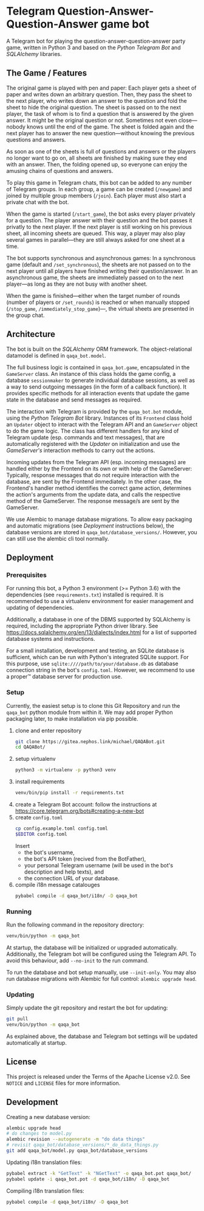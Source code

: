 
# Telegram Question-Answer-Question-Answer game bot

A Telegram bot for playing the question-answer-question-answer party game, written in Python 3 and based on the *Python Telegram Bot* and *SQLAlchemy* libraries.

## The Game / Features

The original game is played with pen and paper:
Each player gets a sheet of paper and writes down an arbitrary question.
Then, they pass the sheet to the next player, who writes down an answer to the question and fold the sheet to hide the original question.
The sheet is passed on to the next player, the task of whom is to find a question that is answered by the given answer.
It might be the original question or not.
Sometimes not even close—nobody knows until the end of the game.
The sheet is folded again and the next player has to answer the new question—without knowing the previous questions and answers.

As soon as one of the sheets is full of questions and answers or the players no longer want to go on, all sheets are finished by making sure they end with an answer.
Then, the folding opened up, so everyone can enjoy the amusing chains of questions and answers.

To play this game in Telegram chats, this bot can be added to any number of Telegram groups.
In each group, a game can be created (`/newgame`) and joined by multiple group members (`/join`).
Each player must also start a private chat with the bot.

When the game is started (`/start_game`), the bot asks every player privately for a question.
The player answer with their question and the bot passes it privatly to the next player.
If the next player is still working on his previous sheet, all incoming sheets are queued.
This way, a player may also play several games in parallel—they are still always asked for one sheet at a time.

The bot supports synchronous and asynchronous games:
In a synchronous game (default and `/set_synchronous`), the sheets are not passed on to the next player until all players have finished writing their question/answer.
In an asynchronous game, the sheets are immediately passed on to the next player—as long as they are not busy with another sheet.

When the game is finished—either when the target number of rounds (number of players or `/set_rounds`) is reached or when manually stopped (`/stop_game`, `/immediately_stop_game`)—, the virtual sheets are presented in the group chat.

## Architecture

The bot is built on the *SQLAlchemy* ORM framework.
The object-relational datamodel is defined in `qaqa_bot.model`.

The full business logic is contained in `qaqa_bot.game`, encapsulated in the `GameServer` class.
An instance of this class holds the game config, a database `sessionmaker` to generate individual database sessions, as well as a way to send outgoing messages (in the form of a callback function).
It provides specific methods for all interaction events that update the game state in the database and send messages as required.

The interaction with Telegram is provided by the `quqa_bot.bot` module, using the *Python Telegram Bot* library.
Instances of its `Frontend` class hold an `Updater` object to interact with the Telegram API and an `GameServer` object to do the game logic.
The class has different handlers for any kind of Telegram update (esp. commands and text messages), that are automatically registered with the *Updater* on initialization and use the *GameServer's* interaction methods to carry out the actions.

Incoming updates from the Telegram API (esp. incoming messages) are handled either by the Frontend on its own or with help of the GameServer: Typically, response messages that do not require interaction with the database, are sent by the Frontend immediately. In the other case, the Frontend's handler method identifies the correct game action, determines the action's arguments from the update data, and calls the respective method of the GameServer. The response message/s are sent by the GameServer.

We use Alembic to manage database migrations.
To allow easy packaging and automatic migrations (see *Deployment* instructions below), the database versions are stored in `qaqa_bot/database_versions/`.
However, you can still use the alembic cli tool normally. 


## Deployment

### Prerequisites

For running this bot, a Python 3 environment (>= Python 3.6) with the dependencies (see `requirements.txt`) installed is required.
It is recommended to use a virtualenv environment for easier management and updating of dependencies. 

Additionally, a database in one of the DBMS supported by SQLAlchemy is required, including the appropriate Python driver library. 
See https://docs.sqlalchemy.org/en/13/dialects/index.html for a list of supported database systems and instructions.
 
For a small installation, development and testing, an SQLite database is sufficient, which can be run with Python's integrated SQLite support.
For this purpose, use `sqlite:////path/to/your/database.db` as database connection string in the bot's `config.toml`.
However, we recommend to use a proper™ database server for production use.


### Setup

Currently, the easiest setup is to clone this Git Repository and run the `qaqa_bot` python module from within it.
We may add proper Python packaging later, to make installation via pip possible. 

1. clone and enter repository
   ```bash
   git clone https://gitea.nephos.link/michael/QAQABot.git
   cd QAQABot/
   ```
2. setup virtualenv
   ```bash
   python3 -m virtualenv -p python3 venv
   ```
3. install requirements
   ```bash
   venv/bin/pip install -r requirements.txt
   ```
4. create a Telegram Bot account: follow the instructions at https://core.telegram.org/bots#creating-a-new-bot
5. create `config.toml`
   ```bash
   cp config.example.toml config.toml
   $EDITOR config.toml
   ```
   Insert
   * the bot's username,
   * the bot's API token (recived from the BotFather),
   * your personal Telegram username (will be used in the bot's description and help texts), and
   * the connection URL of your database.
6. compile i18n message catalouges
   ```bash
   pybabel compile -d qaqa_bot/i18n/ -D qaqa_bot
   ```

### Running

Run the following command in the repository directory: 
```bash
venv/bin/python -m qaqa_bot
```

At startup, the database will be initialized or upgraded automatically.
Additionally, the Telegram bot will be configured using the Telegram API.
To avoid this behaviour, add `--no-init` to the run command.

To run the database and bot setup manually, use `--init-only`.
You may also run database migrations with Alembic for full control: `alembic upgrade head`.


### Updating

Simply update the git repository and restart the bot for updating:
```bash
git pull
venv/bin/python -m qaqa_bot
```
As explained above, the database and Telegram bot settings will be updated automatically at startup.


## License

This project is released under the Terms of the Apache License v2.0. See `NOTICE` and `LICENSE` files for more
information.


## Development

Creating a new database version:
```bash
alembic upgrade head
# do changes to model.py
alembic revision --autogenerate -m "do data things"
# revisit qaqa_bot/database_versions/*_do_data_things.py
git add qaqa_bot/model.py qaqa_bot/database_versions
```

Updating i18n translation files:
```bash
pybabel extract -k "GetText" -k "NGetText" -o qaqa_bot.pot qaqa_bot/
pybabel update -i qaqa_bot.pot -d qaqa_bot/i18n/ -D qaqa_bot
```

Compiling i18n translation files:
```bash
pybabel compile -d qaqa_bot/i18n/ -D qaqa_bot
```
